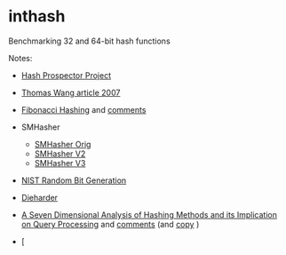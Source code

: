 # inthash
Benchmarking 32 and 64-bit hash functions


Notes:

* [Hash Prospector Project](https://github.com/skeeto/hash-prospector)
* [Thomas Wang article 2007](https://gist.github.com/badboy/6267743)
* [Fibonacci Hashing](https://probablydance.com/2018/06/16/fibonacci-hashing-the-optimization-that-the-world-forgot-or-a-better-alternative-to-integer-modulo/) and [comments](https://news.ycombinator.com/item?id=17328756)
* SMHasher
    * [SMHasher Orig](https://github.com/aappleby/smhasher)
    * [SMHasher V2](https://github.com/rurban/smhasher)
    * [SMHasher V3](https://gitlab.com/fwojcik/smhasher3/-/tree/main?ref_type=heads)

* [NIST Random Bit Generation](https://csrc.nist.gov/projects/random-bit-generation/documentation-and-software/guide-to-the-statistical-tests)
* [Dieharder](https://webhome.phy.duke.edu/~rgb/General/dieharder.php)
* [A Seven Dimensional Analysis of Hashing Methods and its Implication on Query Processing](https://15721.courses.cs.cmu.edu/spring2024/papers/09-hashjoins/richter-vldb2015.pdf) and [comments](https://news.ycombinator.com/item?id=14190937)  (and [copy](https://github.com/tpn/pdfs/blob/master/A%20Seven-Dimensional%20Analysis%20of%20Hashing%20Methods%20and%20its%20Implications%20on%20Query%20Processing%20-%202015%20(p249-richter).pdf) )
* [

